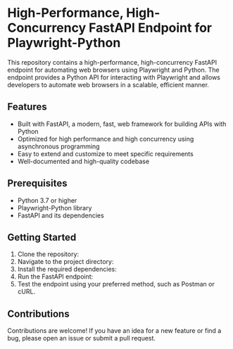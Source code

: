 # High-Performance, High-Concurrency FastAPI Endpoint for Playwright-Python

This repository contains a high-performance, high-concurrency FastAPI endpoint for automating web browsers using Playwright and Python. The endpoint provides a Python API for interacting with Playwright and allows developers to automate web browsers in a scalable, efficient manner.

## Features
- Built with FastAPI, a modern, fast, web framework for building APIs with Python
- Optimized for high performance and high concurrency using asynchronous programming
- Easy to extend and customize to meet specific requirements
- Well-documented and high-quality codebase

## Prerequisites
- Python 3.7 or higher
- Playwright-Python library
- FastAPI and its dependencies

## Getting Started
1. Clone the repository:
2. Navigate to the project directory:
3. Install the required dependencies:
4. Run the FastAPI endpoint:
5. Test the endpoint using your preferred method, such as Postman or cURL.


## Contributions
Contributions are welcome! If you have an idea for a new feature or find a bug, please open an issue or submit a pull request.



